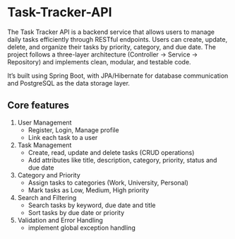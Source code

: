 # Task-Tracker-API

The Task Tracker API is a backend service that allows users to manage daily tasks efficiently through RESTful endpoints. Users can create, update, delete, and organize their tasks by priority, category, and due date. The project follows a three-layer architecture (Controller -> Service -> Repository) and implements clean, modular, and testable code.

It’s built using Spring Boot, with JPA/Hibernate for database communication and PostgreSQL as the data storage layer.

## Core features
1. User Management
   - Register, Login, Manage profile
   - Link each task to a user
2. Task Management
   - Create, read, update and delete tasks (CRUD operations)
   - Add attributes like title, description, category, priority, status and due date
3. Category and Priority
   - Assign tasks to categories (Work, University, Personal)
   - Mark tasks as Low, Medium, High priority
4. Search and Filtering
   - Search tasks by keyword, due date and title
   - Sort tasks by due date or priority
6. Validation and Error Handling
   - implement global exception handling
  
